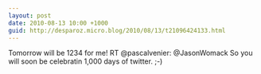 ```yaml
---
layout: post
date: 2010-08-13 10:00 +1000
guid: http://desparoz.micro.blog/2010/08/13/t21096424133.html
---
```

Tomorrow will be 1234 for me! RT @pascalvenier: @JasonWomack So you will soon be celebratin 1,000 days of twitter. ;-)
